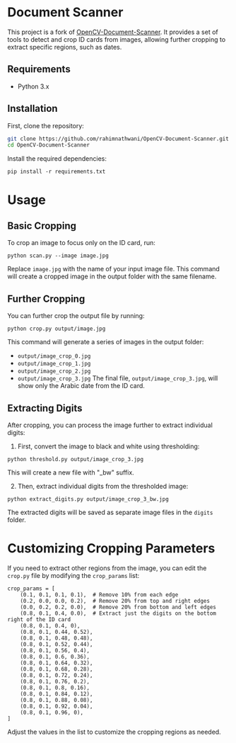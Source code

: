 # Document Scanner

This project is a fork of [OpenCV-Document-Scanner](https://github.com/andrewdcampbell/OpenCV-Document-Scanner). It provides a set of tools to detect and crop ID cards from images, allowing further cropping to extract specific regions, such as dates.

## Requirements

- Python 3.x

## Installation

First, clone the repository:

```bash
git clone https://github.com/rahimnathwani/OpenCV-Document-Scanner.git
cd OpenCV-Document-Scanner
```

Install the required dependencies:
```
pip install -r requirements.txt
```
# Usage
## Basic Cropping
To crop an image to focus only on the ID card, run:
```
python scan.py --image image.jpg
```
Replace `image.jpg` with the name of your input image file. This command will create a cropped image in the output folder with the same filename.

## Further Cropping
You can further crop the output file by running:
```
python crop.py output/image.jpg
```
This command will generate a series of images in the output folder:
- `output/image_crop_0.jpg`
- `output/image_crop_1.jpg`
- `output/image_crop_2.jpg`
- `output/image_crop_3.jpg`
The final file, `output/image_crop_3.jpg`, will show only the Arabic date from the ID card.

## Extracting Digits
After cropping, you can process the image further to extract individual digits:

1. First, convert the image to black and white using thresholding:
```
python threshold.py output/image_crop_3.jpg
```
This will create a new file with "_bw" suffix.

2. Then, extract individual digits from the thresholded image:
```
python extract_digits.py output/image_crop_3_bw.jpg
```
The extracted digits will be saved as separate image files in the `digits` folder.

# Customizing Cropping Parameters
If you need to extract other regions from the image, you can edit the `crop.py` file by modifying the `crop_params` list:
```
crop_params = [
    (0.1, 0.1, 0.1, 0.1),  # Remove 10% from each edge
    (0.2, 0.0, 0.0, 0.2),  # Remove 20% from top and right edges
    (0.0, 0.2, 0.2, 0.0),  # Remove 20% from bottom and left edges
    (0.8, 0.1, 0.4, 0.0),  # Extract just the digits on the bottom right of the ID card
    (0.8, 0.1, 0.4, 0),
    (0.8, 0.1, 0.44, 0.52),
    (0.8, 0.1, 0.48, 0.48),
    (0.8, 0.1, 0.52, 0.44),
    (0.8, 0.1, 0.56, 0.4),
    (0.8, 0.1, 0.6, 0.36),
    (0.8, 0.1, 0.64, 0.32),
    (0.8, 0.1, 0.68, 0.28),
    (0.8, 0.1, 0.72, 0.24),
    (0.8, 0.1, 0.76, 0.2),
    (0.8, 0.1, 0.8, 0.16),
    (0.8, 0.1, 0.84, 0.12),
    (0.8, 0.1, 0.88, 0.08),
    (0.8, 0.1, 0.92, 0.04),
    (0.8, 0.1, 0.96, 0),
]
```
Adjust the values in the list to customize the cropping regions as needed.
